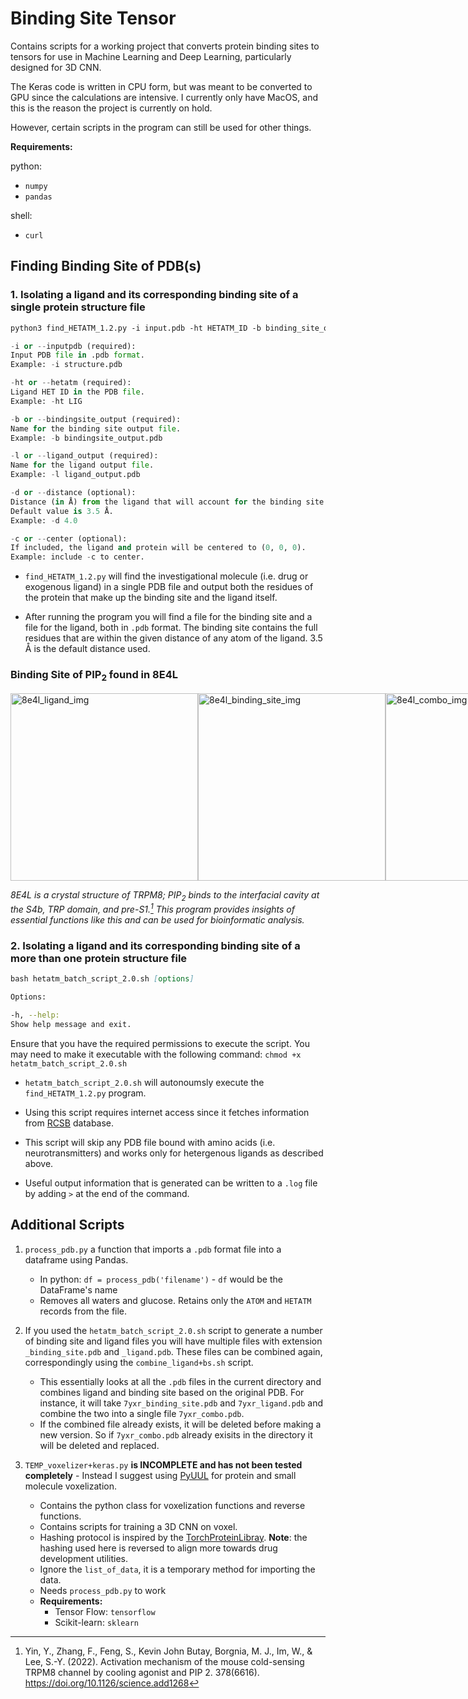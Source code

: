 # Binding Site Tensor
Contains scripts for a working project that converts protein binding sites to tensors for use in Machine Learning and Deep Learning, particularly designed for 3D CNN.

The Keras code is written in CPU form, but was meant to be converted to GPU since the calculations are intensive. I currently only have MacOS, and this is the reason the project is currently on hold.

However, certain scripts in the program can still be used for other things.

__Requirements:__

python:
  * ```numpy```
  * ```pandas```

shell:
  * ```curl```
    
## Finding Binding Site of PDB(s)
### 1. Isolating a ligand and its corresponding binding site of a single protein structure file
  
```markdown
python3 find_HETATM_1.2.py -i input.pdb -ht HETATM_ID -b binding_site_output.pdb -l ligand_output.pdb [-d distance] [-c]
```

```python
-i or --inputpdb (required):
Input PDB file in .pdb format.
Example: -i structure.pdb

-ht or --hetatm (required):
Ligand HET ID in the PDB file.
Example: -ht LIG

-b or --bindingsite_output (required):
Name for the binding site output file.
Example: -b bindingsite_output.pdb

-l or --ligand_output (required):
Name for the ligand output file.
Example: -l ligand_output.pdb

-d or --distance (optional):
Distance (in Å) from the ligand that will account for the binding site.
Default value is 3.5 Å.
Example: -d 4.0

-c or --center (optional):
If included, the ligand and protein will be centered to (0, 0, 0).
Example: include -c to center.
```
* ```find_HETATM_1.2.py``` will find the investigational molecule (i.e. drug or exogenous ligand) in a single PDB file and output both the residues of the protein that make up the binding site and the ligand itself.
  
* After running the program you will find a file for the binding site and a file for the ligand, both in ```.pdb``` format. The binding site contains the full residues that are within the given distance of any atom of the ligand. 3.5 Å is the default distance used. 

<h3>Binding Site of PIP<sub>2</sub> found in 8E4L</h3>
<div style="display: flex; justify-content: space-between;">
    <img src="https://github.com/user-attachments/assets/7096d2a3-1e53-4846-b63b-35930661b355" alt="8e4l_ligand_img" width="300" />
    <img src="https://github.com/user-attachments/assets/80a1fb2a-b2b7-4b44-8f66-6cb9f48ce555" alt="8e4l_binding_site_img" width="300" />
    <img src="https://github.com/user-attachments/assets/05698efb-0c1f-4b92-bc8e-8b2a7944a0cd" alt="8e4l_combo_img" width="300" />
</div>

_8E4L is a crystal structure of TRPM8; PIP<sub>2</sub> binds to the interfacial cavity at the S4b, TRP domain, and pre-S1.[^1] This program provides insights of essential functions like this and can be used for bioinformatic analysis._

### 2. Isolating a ligand and its corresponding binding site of a more than one protein structure file

```markdown
bash hetatm_batch_script_2.0.sh [options]
```

```bash
Options:

-h, --help:
Show help message and exit.
```

Ensure that you have the required permissions to execute the script. You may need to make it executable with the following command: 
```chmod +x hetatm_batch_script_2.0.sh```

* ```hetatm_batch_script_2.0.sh``` will autonoumsly execute the ```find_HETATM_1.2.py``` program. 

* Using this script requires internet access since it fetches information from [RCSB](https://www.rcsb.org) database. 

* This script will skip any PDB file bound with amino acids (i.e. neurotransmitters) and works only for hetergenous ligands as described above. 

* Useful output information that is generated can be written to a ```.log``` file by adding ```>``` at the end of the command.

## Additional Scripts

1. ```process_pdb.py``` a function that imports a ```.pdb``` format file into a dataframe using Pandas.
   * In python: ```df = process_pdb('filename')``` - ```df``` would be the DataFrame's name
   * Removes all waters and glucose. Retains only the ```ATOM``` and ```HETATM``` records from the file.

2. If you used the ```hetatm_batch_script_2.0.sh``` script to generate a number of binding site and ligand files you will have multiple files with extension ```_binding_site.pdb``` and ```_ligand.pdb```. These files can be combined again, correspondingly using the ```combine_ligand+bs.sh``` script.
   * This essentially looks at all the ```.pdb``` files in the current directory and combines ligand and binding site based on the original PDB. For instance, it will take ```7yxr_binding_site.pdb``` and ```7yxr_ligand.pdb``` and combine the two into a single file ```7yxr_combo.pdb```.
   * If the combined file already exists, it will be deleted before making a new version. So if ```7yxr_combo.pdb``` already exisits in the directory it will be deleted and replaced.
    
4. ```TEMP_voxelizer+keras.py``` __is INCOMPLETE and has not been tested completely__ - Instead I suggest using [PyUUL](https://pyuul.readthedocs.io) for protein and small molecule voxelization.
   * Contains the python class for voxelization functions and reverse functions.
   * Contains scripts for training a 3D CNN on voxel.
   * Hashing protocol is inspired by the [TorchProteinLibray](https://github.com/lamoureux-lab/TorchProteinLibrary). __Note__: the hashing used here is reversed to align more towards drug development utilities.
   * Ignore the ```list_of_data```, it is a temporary method for importing the data.
   * Needs ```process_pdb.py``` to work
   * __Requirements:__
     * Tensor Flow: ```tensorflow```
     * Scikit-learn: ```sklearn```

[^1]: Yin, Y., Zhang, F., Feng, S., Kevin John Butay, Borgnia, M. J., Im, W., & Lee, S.-Y. (2022). Activation mechanism of the mouse cold-sensing TRPM8 channel by cooling agonist and PIP 2. 378(6616). https://doi.org/10.1126/science.add1268

